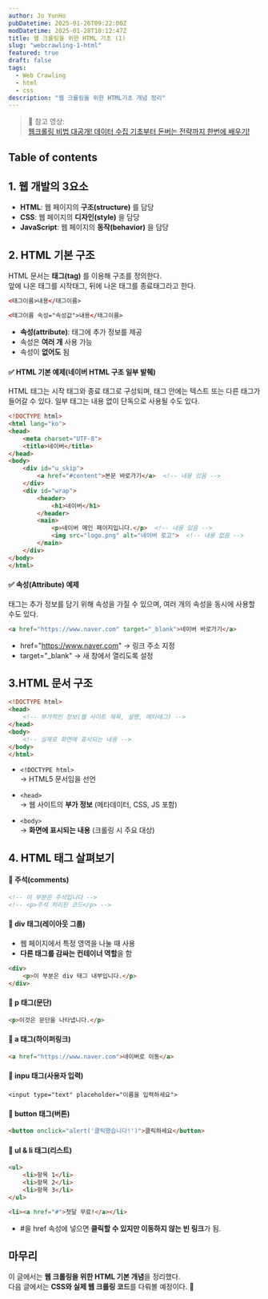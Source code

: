 ```yaml
---
author: Jo YunHo
pubDatetime: 2025-01-26T09:22:00Z
modDatetime: 2025-01-28T10:12:47Z 
title: 웹 크롤링을 위한 HTML 기초 (1)
slug: "webcrawling-1-html"
featured: true
draft: false
tags:
  - Web Crawling
  - html
  - css
description: "웹 크롤링을 위한 HTML기초 개념 정리"
---
```


> 📌 참고 영상:  
> [웹크롤링 비법 대공개! 데이터 수집 기초부터 돈버는 전략까지 한번에 배우기!](https://www.youtube.com/watch?v=Uf21RUo3KNc&list=PLNO7MWpu0eeUFdGMirV8_EkiLETqj8xA4)

## Table of contents

## 1. 웹 개발의 3요소

- **HTML**: 웹 페이지의 **구조(structure)** 를 담당  
- **CSS**: 웹 페이지의 **디자인(style)** 을 담당  
- **JavaScript**: 웹 페이지의 **동작(behavior)** 을 담당  

## 2. HTML 기본 구조

HTML 문서는 **태그(tag)** 를 이용해 구조를 정의한다.  
앞에 나온 태그를 시작태그, 뒤에 나온 태그를 종료태그라고 한다.

```html
<태그이름>내용</태그이름>
```

```html
<태그이름 속성="속성값">내용</태그이름>
```

- **속성(attribute)**: 태그에 추가 정보를 제공
- 속성은 **여러 개** 사용 가능
- 속성이 **없어도** 됨

#### ✅ HTML 기본 예제(네이버 HTML 구조 일부 발췌)

HTML 태그는 시작 태그와 종료 태그로 구성되며, 태그 안에는 텍스트 또는 다른 태그가 들어갈 수 있다.
일부 태그는 내용 없이 단독으로 사용될 수도 있다.

```html
<!DOCTYPE html>
<html lang="ko">
<head>
    <meta charset="UTF-8">
    <title>네이버</title>
</head>
<body>
    <div id="u_skip">
        <a href="#content">본문 바로가기</a>  <!-- 내용 있음 -->
    </div>
    <div id="wrap">
        <header>
            <h1>네이버</h1>
        </header>
        <main>
            <p>네이버 메인 페이지입니다.</p>  <!-- 내용 있음 -->
            <img src="logo.png" alt="네이버 로고">  <!-- 내용 없음 -->
        </main>
    </div>
</body>
</html>
```

#### ✅ 속성(Attribute) 예제

태그는 추가 정보를 담기 위해 속성을 가질 수 있으며, 여러 개의 속성을 동시에 사용할 수도 있다.

```html
<a href="https://www.naver.com" target="_blank">네이버 바로가기</a>
```
- href="https://www.naver.com" → 링크 주소 지정
- target="_blank" → 새 창에서 열리도록 설정

## 3.HTML 문서 구조

```html
<!DOCTYPE html>
<head>
    <!-- 부가적인 정보(웹 사이트 제목, 설명, 메타태그) -->
</head>
<body>
    <!-- 실제로 화면에 표시되는 내용 -->
</body>
</html>
```

- `<!DOCTYPE html>`  
  → HTML5 문서임을 선언  

- `<head>`  
  → 웹 사이트의 **부가 정보** (메타데이터, CSS, JS 포함)  

- `<body>`  
  → **화면에 표시되는 내용** (크롤링 시 주요 대상)  


## 4. HTML 태그 살펴보기

#### 📌 주석(comments)

```html
<!-- 이 부분은 주석입니다 -->
<!-- <p>주석 처리된 코드</p> -->
```

#### 📌 div 태그(레이아웃 그룹)

- 웹 페이지에서 특정 영역을 나눌 때 사용
- **다른 태그를 감싸는 컨테이너 역할**을 함

```html
<div>
    <p>이 부분은 div 태그 내부입니다.</p>
</div>
```

#### 📌 p 태그(문단)

```html
<p>이것은 문단을 나타냅니다.</p>
```

#### 📌 a 태그(하이퍼링크)

```html
<a href="https://www.naver.com">네이버로 이동</a>
```

#### 📌 inpu 태그(사용자 입력)

```
<input type="text" placeholder="이름을 입력하세요">
```

#### 📌 button 태그(버튼)

```html
<button onclick="alert('클릭했습니다!')">클릭하세요</button>
```

#### 📌 ul & li 태그(리스트)

```html
<ul>
    <li>항목 1</li>
    <li>항목 2</li>
    <li>항목 3</li>
</ul>
```

```html
<li><a href="#">첫달 무료!</a></li>
```

- #을 href 속성에 넣으면 **클릭할 수 있지만 이동하지 않는 빈 링크**가 됨.

## 마무리

이 글에서는 **웹 크롤링을 위한 HTML 기본 개념**을 정리했다.  
다음 글에서는 **CSS와 실제 웹 크롤링 코드**를 다뤄볼 예정이다. 🚀
